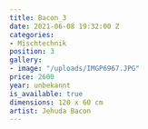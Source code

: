 ```yaml
---
title: Bacon_3
date: 2021-06-08 19:32:00 Z
categories:
- Mischtechnik
position: 3
gallery:
- image: "/uploads/IMGP6967.JPG"
price: 2600
year: unbekannt
is_available: true
dimensions: 120 x 60 cm
artist: Jehuda Bacon
---
```


